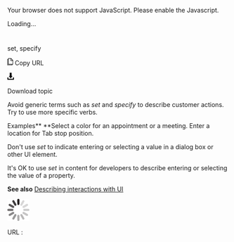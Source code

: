Your browser does not support JavaScript. Please enable the Javascript.

Loading...

# 

set, specify

![Copy URL](set-specify_files/Copy.png)
Copy URL

![Download](set-specify_files/Download.png)

Download topic

Avoid generic terms such as *set* and *specify* to describe customer actions. Try to use more specific verbs.

Examples**
**Select a color for an appointment or a meeting.
Enter a location for Tab stop position.

Don't use *set* to indicate entering or selecting a value in a dialog box or other UI element.

It's OK to use *set* in content for developers to describe entering or selecting the value of a property.

**See also** [Describing interactions with UI](https://worldready.cloudapp.net/Styleguide/Read?id=2700&topicid=26472)

![In progress](set-specify_files/activity-large.gif)

URL :
